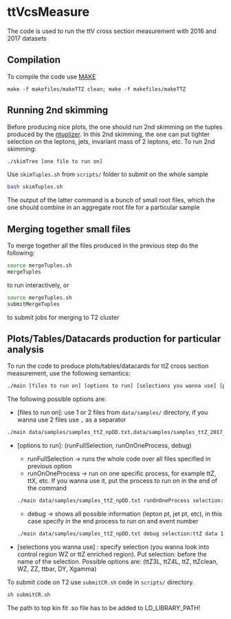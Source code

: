 # ttVcsMeasure
The code is used to run the ttV cross section measurement with 2016 and 2017 datasets

## Compilation
To compile the code use [MAKE](http://www.cs.colby.edu/maxwell/courses/tutorials/maketutor/)

```make
make -f makefiles/makeTTZ clean; make -f makefiles/makeTTZ
```
## Running 2nd skimming
Before producing nice plots, the one should run 2nd skimming on the tuples produced by the [ntuplizer](https://github.com/GhentAnalysis/heavyNeutrino). In this 2nd skimming, the one can put tighter selection on the leptons, jets, invariant mass of 2 leptons, etc. To run 2nd skimming:

```bash
./skimTree [one file to run on] 
```

Use `skimTuples.sh` from `scripts/` folder to submit on the whole sample

```bash
bash skimTuples.sh 
```
The output of the latter command is a bunch of small root files, which the one should combine in an aggregate root file for a particular sample

## Merging together small files

To merge together all the files produced in the previous step do the following: 

```bash
source mergeTuples.sh
mergeTuples
```

to run interactively, or 

```bash
source mergeTuples.sh
submitMergeTuples
```

to submit jobs for merging to T2 cluster

## Plots/Tables/Datacards production for particular analysis 
To run the code to produce plots/tables/datacards for ttZ cross section measurement, use the following semantics: 

```bash
./main [files to run on] [options to run] [selections you wanna use] [process to run on] [event number]
```

The following possible options are:

- [files to run on]: use 1 or 2 files from `data/samples/` directory, if you wanna use 2 files use `,` as a separator
```bash
./main data/samples/samples_ttZ_npDD.txt,data/samples/samples_ttZ_2017_npDD.txt runFullSelection selection:ttZclean
```

- [options to run]: (runFullSelection, runOnOneProcess, debug)
  * runFullSelection -> runs the whole code over all files specified in previous option
  * runOnOneProcess -> run on one specific process, for example ttZ, ttX, etc. If you wanna use it, put the process to run on in the end of the command

  ```bash
  ./main data/samples/samples_ttZ_npDD.txt runOnOneProcess selection:ttZclean ttZ
  ```

  * debug -> shows all possible information (lepton pt, jet pt, etc), in this case specify in the end process to run on and event number

  ```bash
  ./main data/samples/samples_ttZ_npDD.txt debug selection:ttZ data 1594370560
  ```

- [selections you wanna use] : specify selection (you wanna look into control region WZ or ttZ enriched region). Put selection: before the name of the selection. Possible options are: (ttZ3L, ttZ4L, ttZ, ttZclean, WZ, ZZ, ttbar, DY, Xgamma)

To submit code on T2 use `submitCR.sh` code in `scripts/` directory.

```bash
sh submitCR.sh
```

The path to top kin fit .so file has to be added to LD_LIBRARY_PATH!

